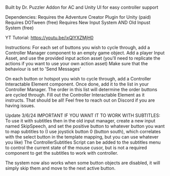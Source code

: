 Built by Dr. Puzzler
Addon for AC and Unity UI for easy controller support

Dependencies:
Requires the Adventure Creator Plugin for Unity (paid)
Requires DOTween (free)
Requires New Input System AND Old Inpust System (free)


YT Tutorial: https://youtu.be/ixQlYXZMjH0

Instructions:
For each set of buttons you wish to cycle through, add a Controller Manager component to an empty game object.
Add a player Input Asset, and use the provided input action asset (you'll need to replicate the actions if you want to use your own action asset)
Make sure that the behaviour is set to 'Send Messages'

On each button or hotspot you wish to cycle through, add a Controller Interactable Element component.
Once done, add it to the list in your Controller Manager. The order in this list will determine the order buttons are cycled through.
Fill out the Controller Interactable Element as it instructs.
That should be all! Feel free to reach out on Discord if you are having issues.


Update 3/6/24
IMPORTANT IF YOU WANT IT TO WORK WITH SUBTITLES:
To use it with subtitles then in the old input manager, create a new input named SkipSpeech, and set the positive button to whatever button you want to map subtitles to
(I use joystick button 0 (button south), which correlates with the select button in the template mapping, but you can use whatever you like)
The ControllerSubtitles Script can be added to the subtitles menu to control the current state of the mouse cusor, but is not a required component to get the subtitles to work
with controller.

The system now also works when some button objects are disabled, it will simply skip them and move to the next active button.